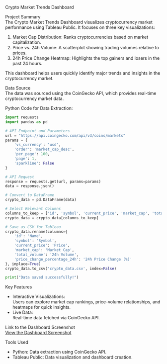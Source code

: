 Crypto Market Trends Dashboard

Project Summary  
The Crypto Market Trends Dashboard visualizes cryptocurrency market performance using Tableau Public. It focuses on three key visualizations:
1. Market Cap Distribution: Ranks cryptocurrencies based on market capitalization.
2. Price vs. 24h Volume: A scatterplot showing trading volumes relative to prices.
3. 24h Price Change Heatmap: Highlights the top gainers and losers in the past 24 hours.

This dashboard helps users quickly identify major trends and insights in the cryptocurrency market.

 Data Source  
The data was sourced using the CoinGecko API, which provides real-time cryptocurrency market data.

Python Code for Data Extraction:
```python
import requests
import pandas as pd

# API Endpoint and Parameters
url = "https://api.coingecko.com/api/v3/coins/markets"
params = {
    'vs_currency': 'usd',
    'order': 'market_cap_desc',
    'per_page': 100,
    'page': 1,
    'sparkline': False
}

# API Request
response = requests.get(url, params=params)
data = response.json()

# Convert to DataFrame
crypto_data = pd.DataFrame(data)

# Select Relevant Columns
columns_to_keep = ['id', 'symbol', 'current_price', 'market_cap', 'total_volume', 'price_change_percentage_24h']
crypto_data = crypto_data[columns_to_keep]

# Save as CSV for Tableau
crypto_data.rename(columns={
    'id': 'Name',
    'symbol': 'Symbol',
    'current_price': 'Price',
    'market_cap': 'Market Cap',
    'total_volume': '24h Volume',
    'price_change_percentage_24h': '24h Price Change (%)'
}, inplace=True)
crypto_data.to_csv('crypto_data.csv', index=False)

print("Data saved successfully!")
```

 Key Features  
- Interactive Visualizations:  
   Users can explore market cap rankings, price-volume relationships, and heatmaps for quick insights.  
- Live Data:  
   Real-time data fetched via CoinGecko API.  

 Link to the Dashboard Screenshot  
[View the Dashboard Screenshot](dashboard_screenshot)

 Tools Used  
- Python: Data extraction using CoinGecko API.  
- Tableau Public: Data visualization and dashboard creation.
